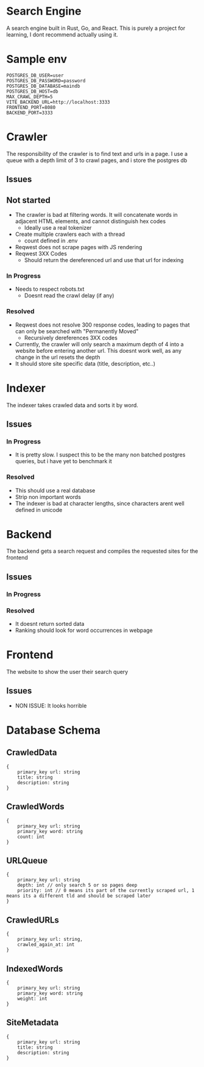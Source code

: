 # Search Engine
A search engine built in Rust, Go, and React. This is purely a project for learning, I dont recommend actually using it.

# Sample env
```.env
POSTGRES_DB_USER=user
POSTGRES_DB_PASSWORD=password
POSTGRES_DB_DATABASE=maindb
POSTGRES_DB_HOST=db
MAX_CRAWL_DEPTH=5
VITE_BACKEND_URL=http://localhost:3333
FRONTEND_PORT=8080
BACKEND_PORT=3333
```

# Crawler
The responsibility of the crawler is to find text and urls in a page. I use a queue with a depth limit of 3 to crawl pages, and i store the postgres db

## Issues
## Not started
* The crawler is bad at filtering words. It will concatenate words in adjacent HTML elements, and cannot distinguish hex codes
    * Ideally use a real tokenizer
* Create multiple crawlers each with a thread
    * count defined in .env
* Reqwest does not scrape pages with JS rendering
* Reqwest 3XX Codes
    * Should return the dereferenced url and use that url for indexing
### In Progress
* Needs to respect robots.txt
    * Doesnt read the crawl delay (if any)
### Resolved
* Reqwest does not resolve 300 response codes, leading to pages that can only be searched with "Permanently Moved"
    * Recursively dereferences 3XX codes
* Currently, the crawler will only search a maximum depth of 4 into a website before entering another url. This doesnt work well, as any change in the url resets the depth
* It should store site specific data (title, description, etc..)

# Indexer
The indexer takes crawled data and sorts it by word. 

## Issues
### In Progress
* It is pretty slow. I suspect this to be the many non batched postgres queries, but i have yet to benchmark it
### Resolved
* This should use a real database
* Strip non important words
* The indexer is bad at character lengths, since characters arent well defined in unicode

# Backend
The backend gets a search request and compiles the requested sites for the frontend

## Issues
### In Progress
### Resolved
* It doesnt return sorted data
* Ranking should look for word occurrences in webpage

# Frontend
The website to show the user their search query

## Issues
* NON ISSUE: It looks horrible


# Database Schema

## CrawledData
```
{
    primary_key url: string 
    title: string
    description: string
}
```
## CrawledWords
```
{
    primary_key url: string
    primary_key word: string
    count: int
}
```

## URLQueue
```
{
    primary_key url: string
    depth: int // only search 5 or so pages deep
    priority: int // 0 means its part of the currently scraped url, 1 means its a different tld and should be scraped later
}
```

## CrawledURLs
```
{
    primary_key url: string,
    crawled_again_at: int
}
```


## IndexedWords
```
{
    primary_key url: string
    primary_key word: string
    weight: int
}
```

## SiteMetadata
```
{
    primary_key url: string
    title: string
    description: string
}
```